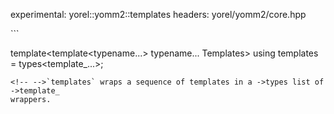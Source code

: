 experimental: yorel::yomm2::templates
headers: yorel/yomm2/core.hpp
<!-- -->```
template<template<typename...> typename... Templates>
using templates = types<template_<Templates>...>;
```
<!-- -->`templates` wraps a sequence of templates in a ->types list of ->template_
wrappers.
